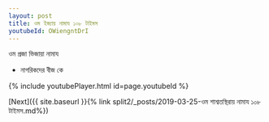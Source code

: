 ```yaml
---
layout: post
title: ওম ইজ্যায় নামায ১০৮ টাইমস
youtubeId: OWiengntDrI
---
```

 
 
 ওম প্রজা ভিজায়া নামায  
 
 -  নাগরিকদের বীজ কে 
 
  
 
  
 
 
 
 
 
 


{% include youtubePlayer.html id=page.youtubeId %}
 
[Next]({{ site.baseurl }}{% link  split2/_posts/2019-03-25-ওম শাশ্বতস্থিরায় নামায ১০৮ টাইমস.md%})
 

